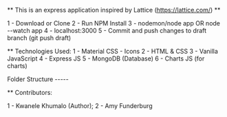 ** This is an express application inspired by Lattice (https://lattice.com/) **

1 - Download or Clone
2 - Run NPM Install
3 - nodemon/node app OR node --watch app
4 - localhost:3000
5 - Commit and push changes to draft branch (git push draft)


** Technologies Used: 
1 - Material CSS - Icons
2 - HTML & CSS
3 - Vanilla JavaScript
4 - Express JS
5 - MongoDB (Database)
6 - Charts JS (for charts)


Folder Structure -----



** Contributors: 

1 - Kwanele Khumalo (Author);
2 - Amy Funderburg